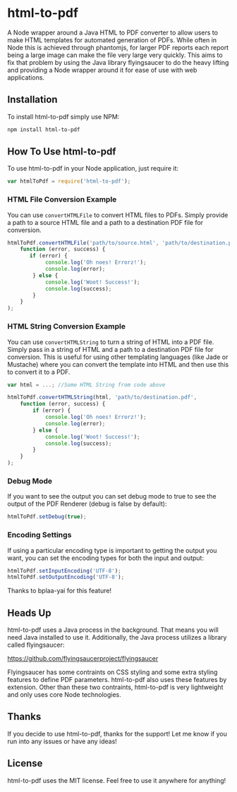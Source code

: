 html-to-pdf
===========

A Node wrapper around a Java HTML to PDF converter to allow users to make HTML templates for automated generation of PDFs. While often in Node this is achieved through phantomjs, for larger PDF reports each report being a large image can make the file very large very quickly. This aims to fix that problem by using the Java library flyingsaucer to do the heavy lifting and providing a Node wrapper around it for ease of use with web applications.

## Installation ##
To install html-to-pdf simply use NPM:
```sh
npm install html-to-pdf
```
## How To Use html-to-pdf ##
To use html-to-pdf in your Node application, just require it:
```js
var htmlToPdf = require('html-to-pdf');
```
### HTML File Conversion Example ###
You can use `convertHTMLFile` to convert HTML files to PDFs. Simply provide a path to a source HTML file and a path to a destination PDF file for conversion.
```js
htmlToPdf.convertHTMLFile('path/to/source.html', 'path/to/destination.pdf',
    function (error, success) {
       if (error) {
            console.log('Oh noes! Errorz!');
            console.log(error);
        } else {
            console.log('Woot! Success!');
            console.log(success);
        }
    }
);
```
### HTML String Conversion Example ###
You can use `convertHTMLString` to turn a string of HTML into a PDF file. Simply pass in a string of HTML and a path to a destination PDF file for conversion. This is useful for using other templating languages (like Jade or Mustache) where you can convert the template into HTML and then use this to convert it to a PDF.
```js
var html = ...; //Some HTML String from code above

htmlToPdf.convertHTMLString(html, 'path/to/destination.pdf',
    function (error, success) {
        if (error) {
            console.log('Oh noes! Errorz!');
            console.log(error);
        } else {
            console.log('Woot! Success!');
            console.log(success);
        }
    }
);
```
### Debug Mode ###
If you want to see the output you can set debug mode to true to see the output of the PDF Renderer (debug is false by default):
```js
htmlToPdf.setDebug(true);
```

### Encoding Settings ###
If using a particular encoding type is important to getting the output you want, you can set the encoding types for both the input and output:
```js
htmlToPdf.setInputEncoding('UTF-8');
htmlToPdf.setOutputEncoding('UTF-8');
```
Thanks to bplaa-yai for this feature!

## Heads Up ##
html-to-pdf uses a Java process in the background. That means you will need Java installed to use it. Additionally, the Java process utilizes a library called flyingsaucer:

https://github.com/flyingsaucerproject/flyingsaucer

Flyingsaucer has some contraints on CSS styling and some extra styling features to define PDF parameters. html-to-pdf also uses these features by extension. Other than these two contraints, html-to-pdf is very lightweight and only uses core Node technologies.

## Thanks ##
If you decide to use html-to-pdf, thanks for the support! Let me know if you run into any issues or have any ideas!

## License ##
html-to-pdf uses the MIT license. Feel free to use it anywhere for anything!
